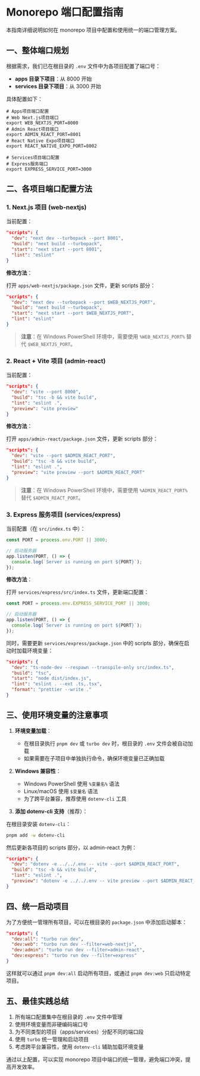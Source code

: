 # Monorepo 端口配置指南

本指南详细说明如何在 monorepo 项目中配置和使用统一的端口管理方案。

## 一、整体端口规划

根据需求，我们已在根目录的 `.env` 文件中为各项目配置了端口号：

- **apps 目录下项目**：从 8000 开始
- **services 目录下项目**：从 3000 开始

具体配置如下：
```
# Apps项目端口配置
# Web Next.js项目端口
export WEB_NEXTJS_PORT=8000
# Admin React项目端口
export ADMIN_REACT_PORT=8001
# React Native Expo项目端口
export REACT_NATIVE_EXPO_PORT=8002

# Services项目端口配置
# Express服务端口
export EXPRESS_SERVICE_PORT=3000
```

## 二、各项目端口配置方法

### 1. Next.js 项目 (web-nextjs)

当前配置：
```json
"scripts": {
  "dev": "next dev --turbopack --port 8001",
  "build": "next build --turbopack",
  "start": "next start --port 8001",
  "lint": "eslint"
}
```

**修改方法**：

打开 `apps/web-nextjs/package.json` 文件，更新 scripts 部分：

```json
"scripts": {
  "dev": "next dev --turbopack --port $WEB_NEXTJS_PORT",
  "build": "next build --turbopack",
  "start": "next start --port $WEB_NEXTJS_PORT",
  "lint": "eslint"
}
```

> **注意**：在 Windows PowerShell 环境中，需要使用 `%WEB_NEXTJS_PORT%` 替代 `$WEB_NEXTJS_PORT`。

### 2. React + Vite 项目 (admin-react)

当前配置：
```json
"scripts": {
  "dev": "vite --port 8000",
  "build": "tsc -b && vite build",
  "lint": "eslint .",
  "preview": "vite preview"
}
```

**修改方法**：

打开 `apps/admin-react/package.json` 文件，更新 scripts 部分：

```json
"scripts": {
  "dev": "vite --port $ADMIN_REACT_PORT",
  "build": "tsc -b && vite build",
  "lint": "eslint .",
  "preview": "vite preview --port $ADMIN_REACT_PORT"
}
```

> **注意**：在 Windows PowerShell 环境中，需要使用 `%ADMIN_REACT_PORT%` 替代 `$ADMIN_REACT_PORT`。

### 3. Express 服务项目 (services/express)

当前配置（在 `src/index.ts` 中）：
```typescript
const PORT = process.env.PORT || 3000;

// 启动服务器
app.listen(PORT, () => {
  console.log(`Server is running on port ${PORT}`);
});
```

**修改方法**：

打开 `services/express/src/index.ts` 文件，更新端口配置：

```typescript
const PORT = process.env.EXPRESS_SERVICE_PORT || 3000;

// 启动服务器
app.listen(PORT, () => {
  console.log(`Server is running on port ${PORT}`);
});
```

同时，需要更新 `services/express/package.json` 中的 scripts 部分，确保在启动时加载环境变量：

```json
"scripts": {
  "dev": "ts-node-dev --respawn --transpile-only src/index.ts",
  "build": "tsc",
  "start": "node dist/index.js",
  "lint": "eslint . --ext .ts,.tsx",
  "format": "prettier --write ."
}
```

## 三、使用环境变量的注意事项

1. **环境变量加载**：
   - 在根目录执行 `pnpm dev` 或 `turbo dev` 时，根目录的 `.env` 文件会被自动加载
   - 如果需要在子项目中单独执行命令，确保环境变量已正确加载

2. **Windows 兼容性**：
   - Windows PowerShell 使用 `%变量名%` 语法
   - Linux/macOS 使用 `$变量名` 语法
   - 为了跨平台兼容，推荐使用 `dotenv-cli` 工具

3. **添加 dotenv-cli 支持**（推荐）：

在根目录安装 `dotenv-cli`：
```bash
pnpm add -w dotenv-cli
```

然后更新各项目的 scripts 部分，以 admin-react 为例：
```json
"scripts": {
  "dev": "dotenv -e ../../.env -- vite --port $ADMIN_REACT_PORT",
  "build": "tsc -b && vite build",
  "lint": "eslint .",
  "preview": "dotenv -e ../../.env -- vite preview --port $ADMIN_REACT_PORT"
}
```

## 四、统一启动项目

为了方便统一管理所有项目，可以在根目录的 `package.json` 中添加启动脚本：

```json
"scripts": {
  "dev:all": "turbo run dev",
  "dev:web": "turbo run dev --filter=web-nextjs",
  "dev:admin": "turbo run dev --filter=admin-react",
  "dev:express": "turbo run dev --filter=express"
}
```

这样就可以通过 `pnpm dev:all` 启动所有项目，或通过 `pnpm dev:web` 只启动特定项目。

## 五、最佳实践总结

1. 所有端口配置集中在根目录的 `.env` 文件中管理
2. 使用环境变量而非硬编码端口号
3. 为不同类型的项目（apps/services）分配不同的端口段
4. 使用 `turbo` 统一管理和启动项目
5. 考虑跨平台兼容性，使用 `dotenv-cli` 辅助加载环境变量

通过以上配置，可以实现 monorepo 项目中端口的统一管理，避免端口冲突，提高开发效率。